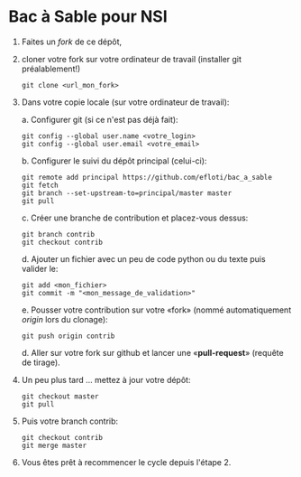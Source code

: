 # Bac à Sable pour NSI

1. Faites un *fork* de ce dépôt,

2. cloner votre fork sur votre ordinateur de travail (installer git préalablement!)
       
       git clone <url_mon_fork>

3. Dans votre copie locale (sur votre ordinateur de travail):
   
   a. Configurer git (si ce n'est pas déjà fait):
       
       git config --global user.name <votre_login>
       git config --global user.email <votre_email>
   
   b. Configurer le suivi du dépôt principal (celui-ci):
   
       git remote add principal https://github.com/efloti/bac_a_sable
       git fetch
       git branch --set-upstream-to=principal/master master
       git pull
   
   c. Créer une branche de contribution et placez-vous dessus:
   
       git branch contrib
       git checkout contrib
   
   d. Ajouter un fichier avec un peu de code python ou du texte puis valider le:
   
       git add <mon_fichier>
       git commit -m "<mon_message_de_validation>"
   
   e. Pousser votre contribution sur votre «fork» (nommé automatiquement *origin* lors du clonage):
   
       git push origin contrib
   
   d. Aller sur votre fork sur github et lancer une «**pull-request**» (requête de tirage).

4. Un peu plus tard ... mettez à jour votre dépôt:

       git checkout master
       git pull

5. Puis votre branch contrib:

       git checkout contrib
       git merge master

6. Vous êtes prêt à recommencer le cycle depuis l'étape 2.
